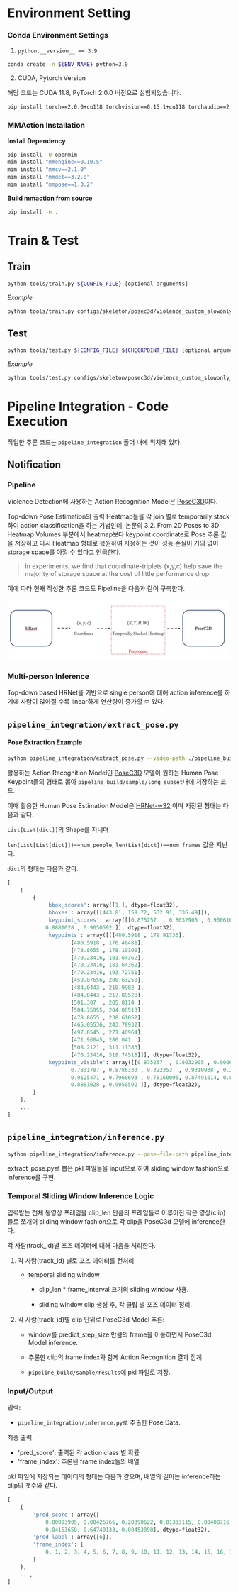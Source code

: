 # Environment Setting

### Conda Environment Settings
1. `python.__version__ == 3.9`
```bash
conda create -n ${ENV_NAME} python=3.9
```
2. CUDA, Pytorch Version

해당 코드는 CUDA 11.8, PyTorch 2.0.0 버전으로 실험되었습니다.
```bash
pip install torch==2.0.0+cu118 torchvision==0.15.1+cu118 torchaudio==2.0.1+cu118 --index-url https://download.pytorch.org/whl/cu118
```

### MMAction Installation

**Install Dependency**
```bash
pip install -U openmim
mim install "mmengine==0.10.5"
mim install "mmcv==2.1.0"
mim install "mmdet==3.2.0"
mim install "mmpose==1.3.2"
```

**Build mmaction from source**
```bash
pip install -e .
```

# Train & Test
## Train

```bash
python tools/train.py ${CONFIG_FILE} [optional arguments]
```

_Example_
```bash
python tools/train.py configs/skeleton/posec3d/violence_custom_slowonly_r50_8xb16-u48-240e_ntu60-xsub-keypoint.py
```

## Test

```bash
python tools/test.py ${CONFIG_FILE} ${CHECKPOINT_FILE} [optional arguments]
```

_Example_
```bash
python tools/test.py configs/skeleton/posec3d/violence_custom_slowonly_r50_8xb16-u48-240e_ntu60-xsub-keypoint.py pipeline_integration/weights/best_acc_top1_epoch_62.pth
```


# Pipeline Integration - Code Execution
작업한 추론 코드는 `pipeline_integration` 폴더 내에 위치해 있다.

## Notification
### Pipeline
Violence Detection에 사용하는 Action Recognition Model은 [PoseC3D](https://arxiv.org/abs/2104.13586)이다. 

Top-down Pose Estimation의 출력 Heatmap들을 각 join 별로 temporarily stack하여 action classification을 하는 기법인데, 논문의 3.2. From 2D Poses to 3D Heatmap Volumes 부분에서 heatmap보다 keypoint coordinate로 Pose 추론 값을 저장하고 다시 Heatmap 형태로 복원하여 사용하는 것이 성능 손실이 거의 없이 storage space를 아낄 수 있다고 언급한다.

> In experiments, we find that coordinate-triplets (x,y,c) help save the majority of storage space at the cost of little performance drop.

이에 따라 현재 작성한 추론 코드도 Pipeline을 다음과 같이 구축한다.

![Pipeline](imgs/image.png)

### Multi-person Inference
Top-down based HRNet을 기반으로 single person에 대해 action inference를 하기에 사람이 많아질 수록 linear하게 연산량이 증가할 수 있다.


## `pipeline_integration/extract_pose.py`
#### Pose Extraction Example  
```bash
python pipeline_integration/extract_pose.py --video-path ./pipeline_build/long_subset/1_074_1_01.mp4
```
활용하는 Action Recognition Model인 [PoseC3D](https://arxiv.org/abs/2104.13586) 모델이 원하는 Human Pose Keypoint들의 형태로 뽑아 `pipeline_build/sample/long_subset`내에 저장하는 코드.

이때 활용한 Human Pose Estimation Model은 [HRNet-w32](https://arxiv.org/abs/1908.07919) 이며 저장된 형태는 다음과 같다.

`List[List[dict]]`의 Shape를 지니며

`len(List[List[dict]])==num_people`,
`len(List[dict])==num_frames` 값을 지닌다.

`dict`의 형태는 다음과 같다.
```python
[
    [
        {
            'bbox_scores': array([1.], dtype=float32),
            'bboxes': array([[443.81, 159.72, 532.91, 336.49]]),
            'keypoint_scores': array([[0.875257  , 0.8032905 , 0.90061617, 0.6363667 , 0.8965926, 0.7831787 , 0.8786333 , 0.322353  , 0.9310938 , 0.22244653, 0.9125471 , 0.7968693 , 0.78160095, 0.87491614, 0.885747  ,
            0.8881028 , 0.9050592 ]], dtype=float32),
            'keypoints': array([[[480.5918 , 179.91736],
                    [480.5918 , 176.46481],
                    [478.8655 , 178.19109],
                    [470.23416, 181.64362],
                    [470.23416, 181.64362],
                    [470.23416, 193.72751],
                    [459.87656, 200.63258],
                    [484.0443 , 210.9902 ],
                    [484.0443 , 217.89528],
                    [501.307  , 205.8114 ],
                    [504.75955, 204.08513],
                    [478.8655 , 238.61052],
                    [465.05536, 243.78932],
                    [497.8545 , 271.40964],
                    [471.96045, 280.041  ],
                    [508.2121 , 311.11383],
                    [470.23416, 319.74518]]], dtype=float32),
            'keypoints_visible': array([[0.875257  , 0.8032905 , 0.90061617, 0.6363667 , 0.8965926 ,
                    0.7831787 , 0.8786333 , 0.322353  , 0.9310938 , 0.22244653,
                    0.9125471 , 0.7968693 , 0.78160095, 0.87491614, 0.885747  ,
                    0.8881028 , 0.9050592 ]], dtype=float32),
        }
    ],
    ...
]
```


## `pipeline_integration/inference.py`
```bash
python pipeline_integration/inference.py --pose-file-path pipeline_integration/sample/long_subset/1_071_1_04.pkl --clip-len 48 --predict-step-size 12 --device cuda:0
```
extract_pose.py로 뽑은 pkl 파일들을 input으로 하여 sliding window fashion으로 inference를 구현.


### Temporal Sliding Window Inference Logic
입력받는 전체 동영상 프레임을 clip_len 만큼의 프레임들로 이루어진 작은 영상(clip)들로 쪼개어 sliding window fashion으로 각 clip을 PoseC3d 모델에 inference한다.


각 사람(track_id)별 포즈 데이터에 대해 다음을 처리한다.

1. 각 사람(track_id) 별로 포즈 데이터를 전처리

    - temporal sliding window

        - clip_len * frame_interval 크기의 sliding window 사용.

        - sliding window clip 생성 후, 각 클립 별 포즈 데이터 정리.


2. 각 사람(track_id)별 clip 단위로 PoseC3d Model 추론:

    - window를 predict_step_size 만큼의 frame을 이동하면서 PoseC3d Model inference.

    - 추론한 clip의 frame index와 함께 Action Recognition 결과 집계

    - `pipeline_build/sample/results`에 pkl 파일로 저장.

### Input/Output
입력:
- `pipeline_integration/inference.py`로 추출한 Pose Data.

최종 출력:
- 'pred_score': 출력된 각 action class 별 확률
- 'frame_index': 추론된 frame index들의 배열

pkl 파일에 저장되는 데이터의 형태는 다음과 같으며, 배열의 길이는 inference하는 clip의 갯수와 같다.
```python
[
    {
        'pred_score': array([
            0.00093905, 0.00426766, 0.28390622, 0.01333115, 0.00408716,
            0.04153658, 0.64740133, 0.00453098], dtype=float32), 
        'pred_label': array([6]), 
        'frame_index': [
            0, 1, 2, 3, 4, 5, 6, 7, 8, 9, 10, 11, 12, 13, 14, 15, 16, 17, 18, 19, 20, 21, 22, 23, 24, 25, 26, 27, 28, 29, 30, 31, 32, 33, 34, 35, 36, 37, 38, 39, 40, 41, 42, 43, 44, 45, 46, 47
        ]
    },
    ...,
]
```

